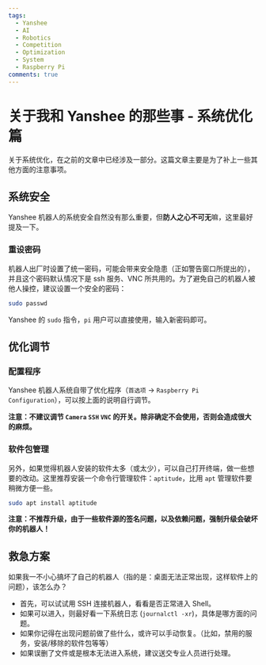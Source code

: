 ```yaml
---
tags:
  - Yanshee
  - AI
  - Robotics
  - Competition
  - Optimization
  - System
  - Raspberry Pi
comments: true
---
```


# 关于我和 Yanshee 的那些事 - 系统优化篇

关于系统优化，在之前的文章中已经涉及一部分。这篇文章主要是为了补上一些其他方面的注意事项。

## 系统安全

Yanshee 机器人的系统安全自然没有那么重要，但**防人之心不可无**嘛，这里最好提及一下。

### 重设密码

机器人出厂时设置了统一密码，可能会带来安全隐患（正如警告窗口所提出的），并且这个密码默认情况下是 ssh 服务、VNC 所共用的。为了避免自己的机器人被他人操控，建议设置一个安全的密码：

```sh
sudo passwd
```

Yanshee 的 `sudo` 指令，`pi` 用户可以直接使用，输入新密码即可。

## 优化调节

### 配置程序

Yanshee 机器人系统自带了优化程序（`首选项` -> `Raspberry Pi Configuration`），可以按上面的说明自行调节。

**注意：不建议调节 `Camera` `SSH` `VNC` 的开关。除非确定不会使用，否则会造成很大的麻烦。**

### 软件包管理

另外，如果觉得机器人安装的软件太多（或太少），可以自己打开终端，做一些想要的改动。这里推荐安装一个命令行管理软件：`aptitude`，比用 `apt` 管理软件要稍微方便一些。

```sh
sudo apt install aptitude
```

**注意：不推荐升级，由于一些软件源的签名问题，以及依赖问题，强制升级会破坏你的机器人！**

## 救急方案

如果我一不小心搞坏了自己的机器人（指的是：桌面无法正常出现，这样软件上的问题），该怎么办？

- 首先，可以试试用 SSH 连接机器人，看看是否正常进入 Shell。
- 如果可以进入，则最好看一下系统日志 (`journalctl -xr`)，具体是哪方面的问题。
- 如果你记得在出现问题前做了些什么，或许可以手动恢复。（比如，禁用的服务，安装/移除的软件包等等）
- 如果误删了文件或是根本无法进入系统，建议送交专业人员进行处理。
